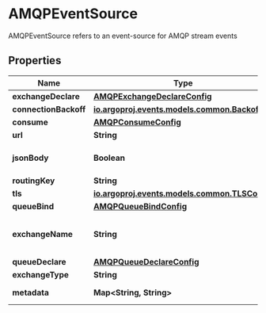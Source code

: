 

# AMQPEventSource

AMQPEventSource refers to an event-source for AMQP stream events
## Properties

Name | Type | Description | Notes
------------ | ------------- | ------------- | -------------
**exchangeDeclare** | [**AMQPExchangeDeclareConfig**](AMQPExchangeDeclareConfig.md) |  |  [optional]
**connectionBackoff** | [**io.argoproj.events.models.common.Backoff**](io.argoproj.events.models.common.Backoff.md) |  |  [optional]
**consume** | [**AMQPConsumeConfig**](AMQPConsumeConfig.md) |  |  [optional]
**url** | **String** | URL for rabbitmq service | 
**jsonBody** | **Boolean** | JSONBody specifies that all event body payload coming from this source will be JSON |  [optional]
**routingKey** | **String** | Routing key for bindings | 
**tls** | [**io.argoproj.events.models.common.TLSConfig**](io.argoproj.events.models.common.TLSConfig.md) |  |  [optional]
**queueBind** | [**AMQPQueueBindConfig**](AMQPQueueBindConfig.md) |  |  [optional]
**exchangeName** | **String** | ExchangeName is the exchange name For more information, visit https://www.rabbitmq.com/tutorials/amqp-concepts.html | 
**queueDeclare** | [**AMQPQueueDeclareConfig**](AMQPQueueDeclareConfig.md) |  |  [optional]
**exchangeType** | **String** | ExchangeType is rabbitmq exchange type | 
**metadata** | **Map&lt;String, String&gt;** | Metadata holds the user defined metadata which will passed along the event payload. |  [optional]



